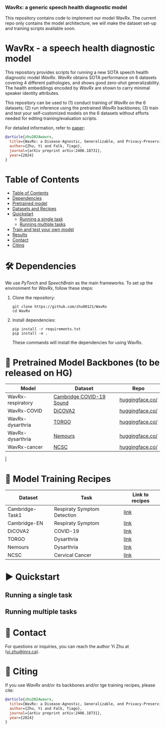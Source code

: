 ### WavRx: a generic speech health diagnostic model

This repository contains code to implement our model WavRx. The current repo only contains the model architecture, we will make the dataset set-up and training scripts available soon.

<!-- <p align="center">
  <img src="WavRx_logo.png" alt="WavRx logo" width=200/>
</p> -->

# WavRx - a speech health diagnostic model

This repository provides scripts for running a new SOTA speech health diagnostic model *WavRx*. *WavRx* obtains SOTA performance on 6 datasets covering 4 different pathologies, and shows good zero-shot generalizability. The health embeddings encoded by *WavRx* are shown to carry minimal speaker identity attributes.

This repository can be used to (1) conduct training of *WavRx* on the 6 datasets; (2) run inference using the pretrained *WavRx* backbones; (3) train and test your self-customized models on the 6 datasets without efforts needed for editing training/evaluation scripts.

For detailed information, refer to [paper](https://arxiv.org/abs/2406.18731):

```bibtex
@article{zhu2024wavrx,
  title={WavRx: a Disease-Agnostic, Generalizable, and Privacy-Preserving Speech Health Diagnostic Model},
  author={Zhu, Yi and Falk, Tiago},
  journal={arXiv preprint arXiv:2406.18731},
  year={2024}
}
```

# Table of Contents

- [Table of Contents](#table-of-contents)
- [Dependencies](#-dependencies)
- [Pretrained model](#-pretrained-model)
- [Datasets and Recipes](#-Datasets-and-Recipes)
- [Quickstart](#-quickstart)
  - [Running a single task](#Running-a-single-task)
  - [Running multiple tasks](#Runnin-multiple-tasks)
- [Train and test your own model](#-Train-and-test-your-own-model)
- [Results](#-results)
- [Contact](#-contact)
- [Citing](#-citing)

# 🛠️ Dependencies

We use *PyTorch* and *SpeechBrain* as the main frameworks. To set up the environment for *WavRx*, follow these steps:


1. Clone the repository:
   ```shell
   git clone https://github.com/zhu00121/WavRx
   cd WavRx
   ```
2. Install dependencies:
    ```
    pip install -r requirements.txt
    pip install -e .
    ```
   These commands will install the dependencies for using WavRx. 

# 🌟 Pretrained Model Backbones (to be released on HG)
| **Model**                                                                 | **Dataset**                                                                                       | **Repo**                                                         |
|--------------------------------------------------------------------------|----------------------------------------------------------------------------------------------------|------------------------------------------------------------------|
| WavRx-respiratory                      | [Cambridge COVID-19 Sound]()                                                                                     | [huggingface.co/](https://huggingface.co/)  |
| WavRx-COVID                       | [DiCOVA2]()                                                                                     | [huggingface.co/](https://huggingface.co/)  |
| WavRx-dysarthria                    | [TORGO]()                                                                                     | [huggingface.co/](https://huggingface.co/)  |
| WavRx-dysarthria                              | [Nemours]()                                                    | [huggingface.co/](https://huggingface.co/)                    |
| WavRx-cancer                                  | [NCSC]()                                                   | [huggingface.co/](https://huggingface.co/)     |
|

# 👷 Model Training Recipes

| **Dataset**                              | **Task**                             | **Link to recipes**                                                                       |
|------------------------------------------|--------------------------------------|----------------------------------------------------------------------------------------|
| Cambridge-Task1 | Respiraty Symptom Detection  | [link]()                                               |
| Cambridge-EN                         | Respiraty Symptom                   | [link]()|
| DiCOVA2                                | COVID-19  | [link]()|                  
| TORGO                                  | Dysarthria   | [link]()|
| Nemours                          | Dysarthria | [link]()|
| NCSC                                   | Cervical Cancer  | [link]()|

# ▶️ Quickstart

## Running a single task

## Running multiple tasks


# 📧 Contact

For questions or inquiries, you can reach the author Yi Zhu at ([yi.zhu@inrs.ca](mailto:yi.zhu@inrs.ca)).
<!-- ############################################################################################################### -->
# 📖 Citing

If you use *WavRx* and/or its backbones and/or tge training recipes, please cite:

```bibtex
@article{zhu2024wavrx,
  title={WavRx: a Disease-Agnostic, Generalizable, and Privacy-Preserving Speech Health Diagnostic Model},
  author={Zhu, Yi and Falk, Tiago},
  journal={arXiv preprint arXiv:2406.18731},
  year={2024}
}
```
